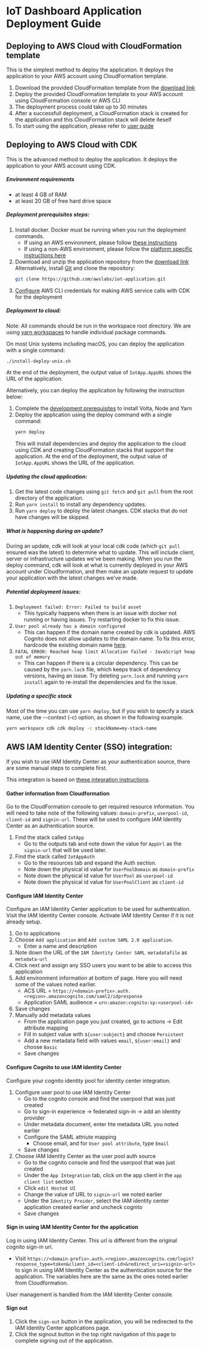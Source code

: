 # IoT Dashboard Application Deployment Guide

## Deploying to AWS Cloud with CloudFormation template

This is the simplest method to deploy the application. It deploys the application to your AWS account using CloudFormation template.

1. Download the provided CloudFormation template from the [download link](../app-deployment-cfn.template.yaml)
1. Deploy the provided CloudFormation template to your AWS account using CloudFormation console or AWS CLI
1. The deployment process could take up to 30 minutes
1. After a successfull deployment, a CloudFormation stack is created for the application and this CloudFormation stack will delete iteself
1. To start using the application, please refer to [user guide](../userguide/README.md)

## Deploying to AWS Cloud with CDK

This is the advanced method to deploy the application. It deploys the application to your AWS account using CDK.

##### Environment requirements

* at least 4 GB of RAM
* at least 20 GB of free hard drive space

##### Deployment prerequisites steps:

1. Install docker. Docker must be running when you run the deployment commands.
   * If using an AWS environment, please follow [these instructions](https://docs.aws.amazon.com/serverless-application-model/latest/developerguide/install-docker.html)
   * If using a non-AWS environment, please follow the [platform specific instructions here](https://docs.docker.com/engine/install/)
1. Download and unzip the application repository from the [download link](https://github.com/awslabs/iot-application/archive/refs/heads/main.zip)
   Alternatively, install [Git](https://git-scm.com/book/en/v2/Getting-Started-Installing-Git) and clone the repository:
   ```sh
   git clone https://github.com/awslabs/iot-application.git
   ```
1. [Configure](https://docs.aws.amazon.com/cli/latest/userguide/cli-chap-configure.html) AWS CLI credentials for making AWS service calls with CDK for the deployment

##### Deployment to cloud:

Note: All commands should be run in the workspace root directory. We are using [yarn workspaces](https://classic.yarnpkg.com/lang/en/docs/workspaces/) to handle individual package commands.

On most Unix systems including macOS, you can deploy the application with a single command:
```sh
./install-deploy-unix.sh
```
At the end of the deployment, the output value of `IotApp.AppURL` shows the URL of the application.

Alternatively, you can deploy the application by following the instruction below:

1. Complete the [development prerequisites](../developmentguide/README.md#prerequisites) to install Volta, Node and Yarn
1. Deploy the application using the deploy command with a single command:
   ```sh
   yarn deploy
   ```
   This will install dependencies and deploy the application to the cloud using CDK and creating CloudFormation stacks that support the application.
   At the end of the deployment, the output value of `IotApp.AppURL` shows the URL of the application.

##### Updating the cloud application:
1. Get the latest code changes using `git fetch` and `git pull` from the root directory of the application.
1. Run `yarn install` to install any dependency updates.
1. Run `yarn deploy` to deploy the latest changes. CDK stacks that do not have changes will be skipped.

##### What is happening during an update?
During an update, cdk will look at your local cdk code (which `git pull` ensured was the latest) to determine what to update. This will include client, server or infrastructure updates we've been making. When you run the deploy command, cdk will look at what is currently deployed in your AWS account under Cloudformation, and then make an update request to update your application with the latest changes we've made.

##### Potential deployment issues:
1. `Deployment failed: Error: Failed to build asset`
   * This typically happens when there is an issue with docker not running or having issues. Try restarting docker to fix this issue.
1. `User pool already has a domain configured`
   * This can happen if the domain name created by cdk is updated. AWS Cognito does not allow updates to the domain name. To fix this error, hardcode the existing domain name [here](https://github.com/awslabs/iot-application/blob/main/cdk/lib/auth/auth-stack.ts#L38).
1. `FATAL ERROR: Reached heap limit Allocation failed - JavaScript heap out of memory`
   * This can happen if there is a circular dependency. This can be caused by the `yarn.lock` file, which keeps track of dependency versions, having an issue. Try deleting `yarn.lock` and running `yarn install` again to re-install the dependencies and fix the issue.

##### Updating a specific stack
Most of the time you can use `yarn deploy`, but if you wish to specify a stack name, use the --context (-c) option, as shown in the following example.

```sh
yarn workspace cdk cdk deploy -c stackName=my-stack-name
```

## AWS IAM Identity Center (SSO) integration:
If you wish to use IAM Identity Center as your authentication source, there are some manual steps to complete first.

This integration is based on [these integration instructions](https://repost.aws/knowledge-center/cognito-user-pool-iam-integration).

#### Gather information from Cloudformation
Go to the CloudFormation console to get required resource information. You will need to take note of the following values: `domain-prefix`, `userpool-id`, `client-id` and `signin-url`. These will be used to configure IAM Identity Center as an authentication source.
1. Find the stack called `IotApp`
   * Go to the outputs tab and note down the value for `AppUrl` as the `signin-url` that will be used later.
1. Find the stack called `IotAppAuth`
   * Go to the resources tab and expand the Auth section.
   * Note down the physical id value for `UserPoolDomain` as `domain-prefix`
   * Note down the physical id value for `UserPool` as `userpool-id`
   * Note down the physical id value for `UserPoolClient` as `client-id`
#### Configure IAM Identity Center
Configure an IAM Identity Center application to be used for authentication. Visit the IAM Identity Center console. Activate IAM Identity Center if it is not already setup.
1. Go to applications
1. Choose `Add application` and `Add custom SAML 2.0 application`.
   * Enter a name and description
1. Note down the URL of the `IAM Identity Center SAML metadatafile` as `metadata-url`
1. Click next and assign any SSO users you want to be able to access this application
1. Add environment information at bottom of page. Here you will need some of the values noted earlier.
   * ACS URL = `https://<domain-prefix>.auth.<region>.amazoncognito.com/saml2/idpresponse`
   * Application SAML audience = `urn:amazon:cognito:sp:<userpool-id>`
1. Save changes
1. Manually add metadata values
   * From the application page you just created, go to actions &rarr; Edit attribute mapping
   * Fill in subject value with `${user:subject}` and choose `Persistent`
   * Add a new metadata field with values `email`, `${user:email}` and choose `Basic`
   * Save changes
#### Configure Cognito to use IAM Identity Center
Configure your cognito identity pool for identity center integration.
1. Configure user pool to use IAM Identity Center
   * Go to the cognito console and find the userpool that was just created
   * Go to sign-in experience &rarr; federated sign-in &rarr; add an identity provider
   * Under metadata document, enter hte metadata URL you noted earlier
   * Configure the SAML attriute mapping
      * Choose email, and for `User pool attribute`, type `Email`
   * Save changes
1. Choose IAM Identity Center as the user pool auth source
   * Go to the cognito console and find the userpool that was just created
   * Under the `App Integration` tab, click on the app client in the `app client list` section
   * Click `edit Hosted UI`
   * Change the value of URL to `signin-url` we noted earlier
   * Under the `Identity Proider`, select the IAM identity center application created earlier and uncheck cognito
   * Save changes
#### Sign in using IAM Identity Center for the application
Log in using IAM Identity Center. This url is different from the original cognito sign-in url.
   * Visit `https://<domain-prefix>.auth.<region>.amazoncognito.com/login?response_type=token&client_id=<client-id>&redirect_uri=<signin-url>` to sign in using IAM Identity Center as the authentication source for the application. The variables here are the same as the ones noted earlier from Cloudformation.

User management is handled from the IAM Identity Center console.

#### Sign out
1. Click the `sign-out` button in the application, you will be redirected to the IAM Identity Center applications page. 
1. Click the signout button in the top right navigation of this page to complete signing out of the application.

